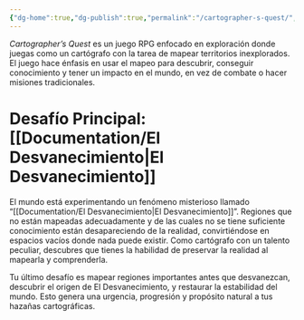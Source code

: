 ```yaml
---
{"dg-home":true,"dg-publish":true,"permalink":"/cartographer-s-quest/","tags":["gardenEntry"],"dgPassFrontmatter":true}
---
```


_Cartographer’s Quest_ es un juego RPG enfocado en exploración donde juegas como un cartógrafo con la tarea de mapear territorios inexplorados. El juego hace énfasis en usar el mapeo para descubrir, conseguir conocimiento y tener un impacto en el mundo, en vez de combate o hacer misiones tradicionales.

# Desafío Principal: [[Documentation/El Desvanecimiento\|El Desvanecimiento]]

El mundo está experimentando un fenómeno misterioso llamado “[[Documentation/El Desvanecimiento\|El Desvanecimiento]]”. Regiones que no están mapeadas adecuadamente y de las cuales no se tiene suficiente conocimiento están desapareciendo de la realidad, convirtiéndose en espacios vacíos donde nada puede existir. Como cartógrafo con un talento peculiar, descubres que tienes la habilidad de preservar la realidad al mapearla y comprenderla.

Tu último desafío es mapear regiones importantes antes que desvanezcan, descubrir el origen de El Desvanecimiento, y restaurar la estabilidad del mundo. Esto genera una urgencia, progresión y propósito natural a tus hazañas cartográficas.

